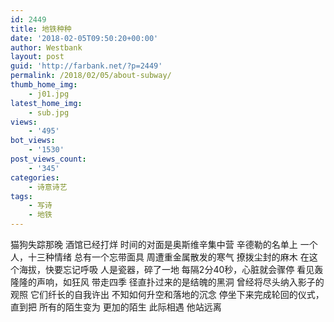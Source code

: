 ```yaml
---
id: 2449
title: 地铁种种
date: '2018-02-05T09:50:20+00:00'
author: Westbank
layout: post
guid: 'http://farbank.net/?p=2449'
permalink: /2018/02/05/about-subway/
thumb_home_img:
    - j01.jpg
latest_home_img:
    - sub.jpg
views:
    - '495'
bot_views:
    - '1530'
post_views_count:
    - '345'
categories:
    - 诗意诗艺
tags:
    - 写诗
    - 地铁
---
```


猫狗失踪那晚 酒馆已经打烊 时间的对面是奥斯维辛集中营 辛德勒的名单上 一个人，十三种情绪 总有一个忘带面具 周遭重金属散发的寒气 撩拨尘封的麻木 在这个海拔，快要忘记呼吸 人是瓷器，碎了一地 每隔2分40秒，心脏就会骤停 看见轰隆隆的声响，如狂风 带走四季 径直扑过来的是结魄的黑洞 曾经将尽头纳入影子的观照 它们纤长的自我许出 不知如何升空和落地的沉念 停坐下来完成轮回的仪式，直到把 所有的陌生变为 更加的陌生 此际相遇 他站远离